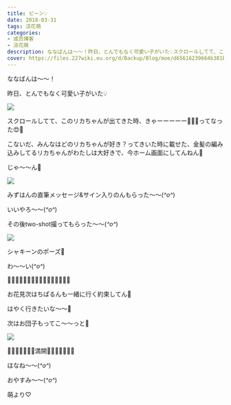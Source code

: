 ```yaml
---
title: ピーン💡
date: 2018-03-31
tags: 涼花萌
categories: 
- 成员博客
- 涼花萌
description: ななばんは〜〜！昨日、とんでもなく可愛い子がいた💡スクロールしてて、このリカちゃんが出てきた時、きゃーーーーー💓💓💓ってなった😍💓こな...
cover: https://files.227wiki.eu.org/d/Backup/Blog/moe/d65616239664b381b2c236fad599c.jpg 
---
```








ななばんは〜〜！





昨日、とんでもなく可愛い子がいた💡


![](https://files.227wiki.eu.org/d/Backup/Blog/moe/d65616239664b381b2c236fad599c.jpg)







スクロールしてて、このリカちゃんが出てきた時、きゃーーーーー💓💓💓ってなった😍💓








こないだ、みんなはどのリカちゃんが好き？ってきいた時に載せた、金髪の編み込みしてるリカちゃんがわたしは大好きで、今ホーム画面にしてんねん💓



















じゃ〜〜ん🎉




![](https://files.227wiki.eu.org/d/Backup/Blog/moe/d65616239664b381b2c236fad599c-01.jpg)






みずはんの直筆メッセージ&サイン入りのんもらった〜〜(*^o^*)





いいやろ〜〜(*^o^*)










その後two-shot撮ってもらった〜〜(*^o^*)






![](https://files.227wiki.eu.org/d/Backup/Blog/moe/d65616239664b381b2c236fad599c-02.jpg)






シャキーンのポーズ💫





わ〜〜い(*^o^*)









🌸🌸🌸🌸🌸🌸🌸🌸🌸🌸🌸🌸🌸🌸🌸🌸





お花見次はちぱるんも一緒に行く約束してん🌸



はやく行きたいな〜〜🌸





次はお団子もってこ〜〜っと🍡






![](https://files.227wiki.eu.org/d/Backup/Blog/moe/d65616239664b381b2c236fad599c-03.jpg)







🌸🌸🌸🌸🌸🌸🌸満開🌸🌸🌸🌸🌸🌸🌸








ほなね〜〜(*^o^*)

おやすみ〜〜(*^o^*)






萌より♡


